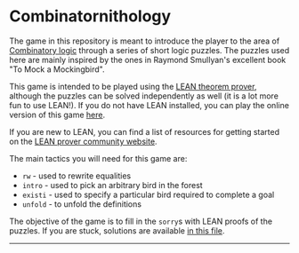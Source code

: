 # Combinatornithology

The game in this repository is meant to introduce the player to the area of [Combinatory logic](https://en.wikipedia.org/wiki/Combinatory_logic) through a series of short logic puzzles. The puzzles used here are mainly inspired by the ones in Raymond Smullyan's excellent book "To Mock a Mockingbird".

This game is intended to be played using the [LEAN theorem prover](https://leanprover.github.io/about/), although the puzzles can be solved independently as well (it is a lot more fun to use LEAN!). If you do not have LEAN installed, you can play the online version of this game [here](https://leanprover-community.github.io/lean-web-editor/#url=https%3A%2F%2Fraw.githubusercontent.com%2F0Art0%2Fcombinatornithology%2Fmaster%2Fsrc%2Fcombinatornithology.lean).
  
If you are new to LEAN, you can find a list of resources for getting started on the [LEAN prover community website](https://leanprover-community.github.io/learn.html).
  
The main tactics you will need for this game are:
  - `rw` - used to rewrite equalities
  - `intro` - used to pick an arbitrary bird in the forest
  - `existi` - used to specify a particular bird required to complete a goal
  - `unfold` - to unfold the definitions

The objective of the game is to fill in the `sorry`s with LEAN proofs of the puzzles. If you are stuck, solutions are available [in this file](https://github.com/0Art0/combinatornithology/blob/solutions/src/combinatornithology_solved.lean).

---

